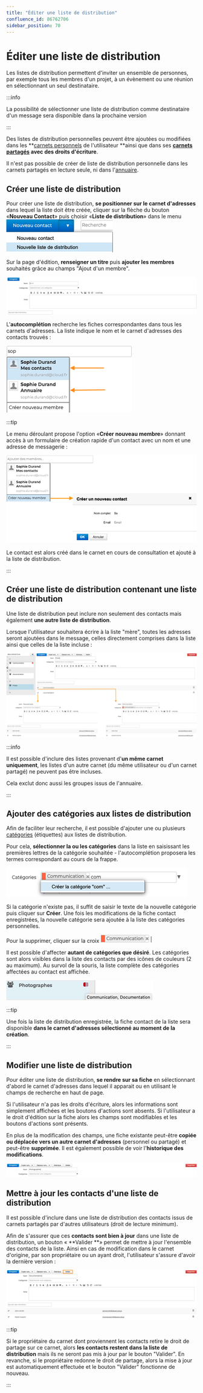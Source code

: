 ```yaml
---
title: "Éditer une liste de distribution"
confluence_id: 86762706
sidebar_position: 70
---
```

# Éditer une liste de distribution


Les listes de distribution permettent d'inviter un ensemble de personnes, par exemple tous les membres d'un projet, à un évènement ou une réunion en sélectionnant un seul destinataire. 


:::info

La possibilité de sélectionner une liste de distribution comme destinataire d'un message sera disponible dans la prochaine version

:::


Des listes de distribution personnelles peuvent être ajoutées ou modifiées dans les **[carnets personnels](/Guide_de_l_utilisateur/Les_contacts_4.7/Créer_et_éditer_un_carnet_d_adresses_personnel/) de l'utilisateur **ainsi que dans ses **[carnets partagés](/Guide_de_l_utilisateur/Les_contacts_4.7/Partager_un_carnet_d_adresses/) avec des droits d'écriture**.

Il n'est pas possible de créer de liste de distribution personnelle dans les carnets partagés en lecture seule, ni dans l'[annuaire](/Guide_de_l_utilisateur/Les_contacts_4.7/Utiliser_un_carnet_d_adresses_partagé/).

## Créer une liste de distribution

Pour créer une liste de distribution, **se positionner sur le carnet d'adresses** dans lequel la liste doit être créée, cliquer sur la flèche du bouton «**Nouveau Contact**» puis choisir «**Liste de distribution**» dans le menu ![](../../attachments/86762706/86764718.png)

Sur la page d'édition, **renseigner un titre** puis **ajouter les membres** souhaités grâce au champs "Ajout d'un membre".

![](../../attachments/86762706/86764717.png)

L'**autocomplétion** recherche les fiches correspondantes dans tous les carnets d'adresses. La liste indique le nom et le carnet d'adresses des contacts trouvés :

![](../../attachments/86762706/86764705.png)


:::tip

Le menu déroulant propose l'option «**Créer nouveau membre**» donnant accès à un formulaire de création rapide d'un contact avec un nom et une adresse de messagerie :

![](../../attachments/86762706/86764704.png)

Le contact est alors créé dans le carnet en cours de consultation et ajouté à la liste de distribution.

:::


## Créer une liste de distribution contenant une liste de distribution

Une liste de distribution peut inclure non seulement des contacts mais également **une autre liste de distribution**.

Lorsque l'utilisateur souhaitera écrire à la liste "mère", toutes les adresses seront ajoutées dans le message, celles directement comprises dans la liste ainsi que celles de la liste incluse :

![](../../attachments/86762706/86764703.png)


:::info

Il est possible d'inclure des listes provenant d'**un même carnet uniquement**, les listes d'un autre carnet (du même utilisateur ou d'un carnet partagé) ne peuvent pas être incluses.

Cela exclut donc aussi les groupes issus de l'annuaire.

:::


## Ajouter des catégories aux listes de distribution

Afin de faciliter leur recherche, il est possible d'ajouter une ou plusieurs [catégories](/Guide_de_l_utilisateur/Paramétrer_le_compte_utilisateur/) (étiquettes) aux listes de distribution.

Pour cela, **sélectionner la ou les catégories** dans la liste en saisissant les premières lettres de la catégorie souhaitée - l'autocomplétion proposera les termes correspondant au cours de la frappe.


![](../../attachments/86762706/86764711.png)

Si la catégorie n'existe pas, il suffit de saisir le texte de la nouvelle catégorie puis cliquer sur **Créer**. Une fois les modifications de la fiche contact enregistrées, la nouvelle catégorie sera ajoutée à la liste des catégories personnelles.

Pour la supprimer, cliquer sur la croix ![](../../attachments/86762706/86764710.png)


Il est possible d'affecter **autant de catégories que désiré**. Les catégories sont alors visibles dans la liste des contacts par des icônes de couleurs (2 au maximum). Au survol de la souris, la liste complète des catégories affectées au contact est affichée.

![](../../attachments/86762706/86764708.png)


:::tip

Une fois la liste de distribution enregistrée, la fiche contact de la liste sera disponible **dans le carnet d'adresses sélectionné au moment de la création**.

:::


## Modifier une liste de distribution

Pour éditer une liste de distribution, **se rendre sur sa fiche** en sélectionnant d'abord le carnet d'adresses dans lequel il apparait ou en utilisant le champs de recherche en haut de page.

Si l'utilisateur n'a pas les droits d'écriture, alors les informations sont simplement affichées et les boutons d'actions sont absents. Si l'utilisateur a le droit d'édition sur la fiche alors les champs sont modifiables et les boutons d'actions sont présents.

En plus de la modification des champs, une fiche existante peut-être **copiée ou déplacée vers un autre carnet d'adresses** (personnel ou partagé) et peut-être **supprimée**. Il est également possible de voir l'**historique des modifications**.

![](../../attachments/86762706/86764714.png)


## Mettre à jour les contacts d'une liste de distribution

Il est possible d'inclure dans une liste de distribution des contacts issus de carnets partagés par d'autres utilisateurs (droit de lecture minimum).

Afin de s'assurer que ces **contacts sont bien à jour** dans une liste de distribution, un bouton « **Valider **» permet de mettre à jour l'ensemble des contacts de la liste. Ainsi en cas de modification dans le carnet d'origine, par son propriétaire ou un ayant droit, l'utilisateur s'assure d'avoir la dernière version :


![](../../attachments/86762706/86764702.png)


:::tip

Si le propriétaire du carnet dont proviennent les contacts retire le droit de partage sur ce carnet, alors **les contacts restent dans la liste de distribution** mais ils ne seront pas mis à jour par le bouton "Valider". En revanche, si le propriétaire redonne le droit de partage, alors la mise à jour est automatiquement effectuée et le bouton "Valider" fonctionne de nouveau.

:::

